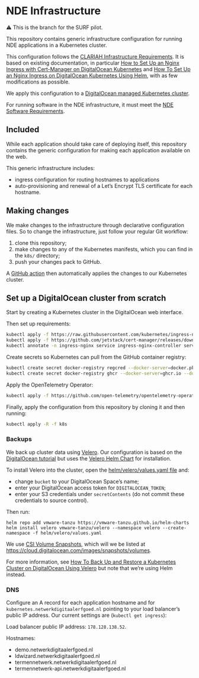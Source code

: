 # NDE Infrastructure

⚠️ This is the branch for the SURF pilot. 

This repository contains generic infrastructure configuration for running NDE applications in a Kubernetes cluster.

This configuration follows the [CLARIAH Infrastructure Requirements](https://github.com/CLARIAH/clariah-plus/blob/main/requirements/infrastructure-requirements.md).
It is based on existing documentation, in particular
[How to Set Up an Nginx Ingress with Cert-Manager on DigitalOcean Kubernetes](https://www.digitalocean.com/community/tutorials/how-to-set-up-an-nginx-ingress-with-cert-manager-on-digitalocean-kubernetes)
and [How To Set Up an Nginx Ingress on DigitalOcean Kubernetes Using Helm](https://www.digitalocean.com/community/tutorials/how-to-set-up-an-nginx-ingress-on-digitalocean-kubernetes-using-helm), with as few modifications as possible.

We apply this configuration to a
[DigitalOcean managed Kubernetes cluster](https://www.digitalocean.com/products/kubernetes/).

For running software in the NDE infrastructure, it must meet the [NDE Software Requirements](doc/software-requirements.md).

## Included

While each application should take care of deploying itself, this repository contains the generic configuration for
making each application available on the web.

This generic infrastructure includes:

- ingress configuration for routing hostnames to applications
- auto-provisioning and renewal of a Let’s Encrypt TLS certificate for each hostname.

## Making changes

We make changes to the infrastructure through declarative configuration files. So to change the infrastructure, just
follow your regular Git workflow:

1. clone this repository;
2. make changes to any of the Kubernetes manifests, which you can find in the `k8s/` directory;
3. push your changes pack to GitHub.

A [GitHub action](.github/workflows/deploy.yml) then automatically applies the changes to our Kubernetes cluster.

## Set up a DigitalOcean cluster from scratch

Start by creating a Kubernetes cluster in the DigitalOcean web interface.

Then set up requirements:

```bash
kubectl apply -f https://raw.githubusercontent.com/kubernetes/ingress-nginx/controller-v1.11.2/deploy/static/provider/do/deploy.yaml
kubectl apply -f https://github.com/jetstack/cert-manager/releases/download/v1.1.0/cert-manager.yaml
kubectl annotate -n ingress-nginx service ingress-nginx-controller service.beta.kubernetes.io/do-loadbalancer-hostname="kubernetes.netwerkdigitaalerfgoed.nl"
```

Create secrets so Kubernetes can pull from the GitHub container registry:

```bash
kubectl create secret docker-registry regcred --docker-server=docker.pkg.github.com --docker-username=YOUR_GITHUB_USERNAME --docker-password=ACCESS_TOKEN_FROM_GITHUB_WITH_READ_PACKAGES_PERMISSION --docker-email=YOUR_GITHUB_EMAIL
kubectl create secret docker-registry ghcr --docker-server=ghcr.io --docker-username=YOUR_GITHUB_USERNAME --docker-password=ACCESS_TOKEN_FROM_GITHUB_WITH_READ_PACKAGES_PERMISSION --docker-email=YOUR_GITHUB_EMAIL
```

Apply the OpenTelemetry Operator:

```bash
kubectl apply -f https://github.com/open-telemetry/opentelemetry-operator/releases/latest/download/opentelemetry-operator.yaml
```

Finally, apply the configuration from this repository by cloning it and then running:

```bash
kubectl apply -R -f k8s
```

### Backups

We back up cluster data using [Velero](https://velero.io).
Our configuration is based on the [DigitalOcean tutorial](https://www.digitalocean.com/community/tutorials/how-to-back-up-and-restore-a-kubernetes-cluster-on-digitalocean-using-velero)
but uses the [Velero Helm Chart](https://github.com/vmware-tanzu/helm-charts) for installation.

To install Velero into the cluster, open the [helm/velero/values.yaml file](helm/velero/values.yaml) and:

- change `bucket` to your DigitalOcean Space’s name;
- enter your DigitalOcean access token for `DIGITALOCEAN_TOKEN`;
- enter your S3 credentials under `secretContents` (do not commit these credentials to source control).

Then run:

```
helm repo add vmware-tanzu https://vmware-tanzu.github.io/helm-charts
helm install velero vmware-tanzu/velero --namespace velero --create-namespace -f helm/velero/values.yaml
```

We use [CSI Volume Snapshots](https://velero.io/blog/csi-integration/), which will we be listed
at https://cloud.digitalocean.com/images/snapshots/volumes.

For more information, see [How To Back Up and Restore a Kubernetes Cluster on DigitalOcean Using Velero](https://www.digitalocean.com/community/tutorials/how-to-back-up-and-restore-a-kubernetes-cluster-on-digitalocean-using-velero)
but note that we’re using Helm instead.

### DNS

Configure an A record for each application hostname and for `kubernetes.netwerkdigitaalerfgoed.nl`
pointing to your load balancer’s public IP address. Our current settings are (`kubectl get ingress`):

Load balancer public IP address: `178.128.138.52`.

Hostnames:

- demo.netwerkdigitaalerfgoed.nl
- ldwizard.netwerkdigitaalerfgoed.nl
- termennetwerk.netwerkdigitaalerfgoed.nl
- termennetwerk-api.netwerkdigitaalerfgoed.nl

